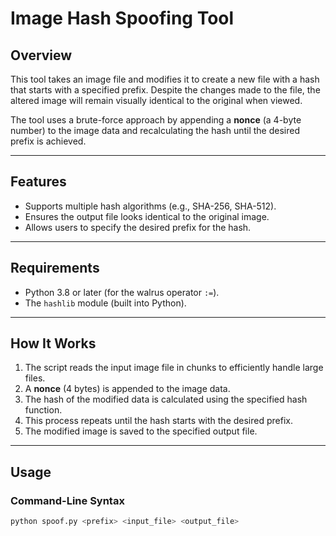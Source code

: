 # Image Hash Spoofing Tool

## Overview
This tool takes an image file and modifies it to create a new file with a hash that starts with a specified prefix. Despite the changes made to the file, the altered image will remain visually identical to the original when viewed.

The tool uses a brute-force approach by appending a **nonce** (a 4-byte number) to the image data and recalculating the hash until the desired prefix is achieved.

---

## Features
- Supports multiple hash algorithms (e.g., SHA-256, SHA-512).
- Ensures the output file looks identical to the original image.
- Allows users to specify the desired prefix for the hash.

---

## Requirements
- Python 3.8 or later (for the walrus operator `:=`).
- The `hashlib` module (built into Python).

---

## How It Works
1. The script reads the input image file in chunks to efficiently handle large files.
2. A **nonce** (4 bytes) is appended to the image data.
3. The hash of the modified data is calculated using the specified hash function.
4. This process repeats until the hash starts with the desired prefix.
5. The modified image is saved to the specified output file.

---

## Usage

### Command-Line Syntax
```bash
python spoof.py <prefix> <input_file> <output_file>
